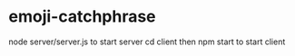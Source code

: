 # emoji-catchphrase

node server/server.js to start server
cd client then npm start to start client

